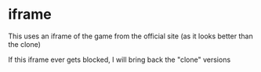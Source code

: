 # iframe
This uses an iframe of the game from the official site (as it looks better than the clone)

If this iframe ever gets blocked, I will bring back the "clone" versions